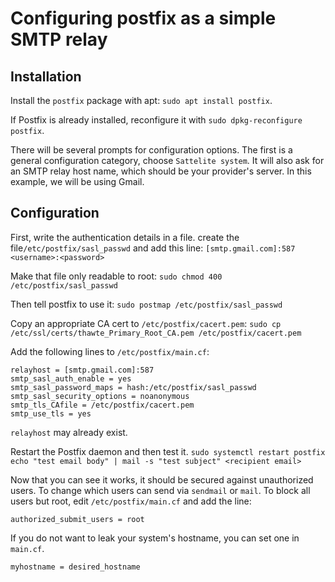 # Configuring postfix as a simple SMTP relay

## Installation
Install the `postfix` package with apt: `sudo apt install postfix`.

If Postfix is already installed, reconfigure it with `sudo dpkg-reconfigure postfix`.

There will be several prompts for configuration options. The first is a general
configuration category, choose `Sattelite system`. It will also ask for an SMTP relay host
name, which should be your provider's server. In this example, we will be using Gmail.


## Configuration
First, write the authentication details in a file. create the file`/etc/postfix/sasl_passwd`
and add this line:
`[smtp.gmail.com]:587 <username>:<password>`

Make that file only readable to root:
`sudo chmod 400 /etc/postfix/sasl_passwd`

Then tell postfix to use it:
`sudo postmap /etc/postfix/sasl_passwd`

Copy an appropriate CA cert to `/etc/postfix/cacert.pem`:
`sudo cp /etc/ssl/certs/thawte_Primary_Root_CA.pem /etc/postfix/cacert.pem`

Add the following lines to `/etc/postfix/main.cf`:
```
relayhost = [smtp.gmail.com]:587
smtp_sasl_auth_enable = yes
smtp_sasl_password_maps = hash:/etc/postfix/sasl_passwd
smtp_sasl_security_options = noanonymous
smtp_tls_CAfile = /etc/postfix/cacert.pem
smtp_use_tls = yes
```
`relayhost` may already exist.

Restart the Postfix daemon and then test it.
`sudo systemctl restart postfix`
`echo "test email body" | mail -s "test subject" <recipient email>`

Now that you can see it works, it should be secured against unauthorized users. To change
which users can send via `sendmail` or `mail`. To block all users but root, edit
`/etc/postfix/main.cf` and add the line:
```
authorized_submit_users = root
```

If you do not want to leak your system's hostname, you can set one in `main.cf`.
```
myhostname = desired_hostname
```

